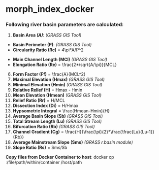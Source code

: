 # morph_index_docker

### Following river basin parameters are calculated:

1. **Basin Area _(A)_**: _(GRASS GIS Tool)_
- __Basin Perimeter (P)__: _(GRASS GIS Tool)_
- __Circularity Ratio (Rc)__ = 4\pi*A/P^2
* **Main Channel Length (MCl)** *(GRASS GIS Tool)*
* **Elongation Ratio (Re)** = \frac{2*\sqrt{A/\pi}}{MCL}
6. **Form Factor (Ff)** = \frac{A}{MCL^2}
7. **Maximal Elevation (Hmax)** *(GRASS GIS Tool)*
8. **Minimal Elevation (Hmin)** *(GRASS GIS Tool)*
9. **Relative Relief (H)** = Hmax - Hmin
10. **Mean Elevation (Hmean)** *(GRASS GIS Tool)*
11. **Relief Ratio (Rr)** = H/MCL
12. **Dissection Index (Di)** = H/Hmax
13. **Hypsometric Integral** = \frac{Hmean-Hmin}{H}
14. **Average Basin Slope (Sb)** *(GRASS GIS Tool)*
15. **Total Stream Length (Lu)** *(GRASS GIS Tool)*
16. **Bifurcation Ratio (Rb)** *(GRASS GIS Tool)*
17. **Channel Gradient (Cg)** = \frac{H}{\frac{\pi}{2}*\frac{\frac{Lu}{Lu-1}}{Rb}}
18. **Average Mainstream Slope (Sms)** *(GRASS r.basin module)*
19. **Slope Ratio (Rs)** = Sms/Sb


__Copy files from Docker Container to host__:
docker cp <container-id>:/file/path/within/container /host/path
